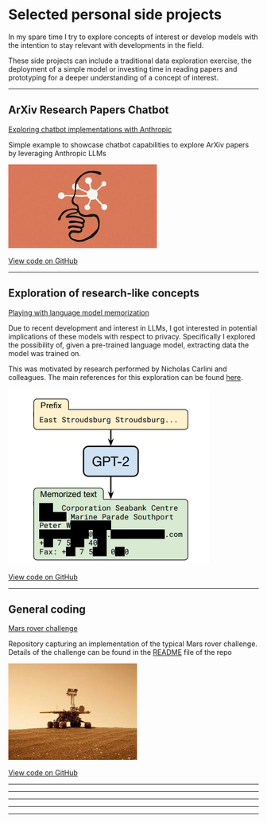 # Selected  personal side projects

In my spare time I try to explore concepts of interest or develop models with the
intention to stay relevant with developments in the field.

These side projects can include a traditional data exploration exercise, the deployment
of a simple model or investing time in reading papers and prototyping for a deeper 
understanding of a concept of interest.

---

## ArXiv Research Papers Chatbot  

[Exploring chatbot implementations with Anthropic](https://github.com/rcuevass/chatbot_example_Anthropic)

Simple example to showcase chatbot capabilities to explore ArXiv papers by leveraging Anthropic LLMs

<img src="images/anthropic_chatbot.jpg?raw=true"/>

[View code on GitHub](https://github.com/rcuevass/chatbot_example_Anthropic)

---

## Exploration of research-like concepts  

[Playing with language model memorization](https://github.com/rcuevass/lang_model_mem_gpt2)

Due to recent development and interest in LLMs, I got interested in potential implications
of these models with respect to privacy. Specifically I explored the possibility of, given a pre-trained language model, 
extracting data the model was trained on.

This was motivated by research performed by Nicholas Carlini and colleagues. 
The main references for this exploration can be found [here](https://github.com/rcuevass/lang_model_mem_gpt2/tree/main/references).

<img src="images/llm_memorization.jpg?raw=true"/>

[View code on GitHub](https://github.com/rcuevass/lang_model_mem_gpt2)

---

## General coding

[Mars rover challenge](https://github.com/rcuevass/Mars_rover_challenge)

Repository capturing an implementation of the typical Mars rover challenge. Details of the challenge
can be found in the [README](https://github.com/rcuevass/Mars_rover_challenge/blob/master/README.md) file 
of the repo

<img src="images/mars_rover.jpg?raw=true"/>

[View code on GitHub](https://github.com/rcuevass/Mars_rover_challenge)

---
<!--
[Project 2 Title](/pdf/sample_presentation.pdf)
<img src="images/dummy_thumbnail.jpg?raw=true"/>
-->
---

<!--
[Project 3 Title](http://example.com/)
<img src="images/dummy_thumbnail.jpg?raw=true"/>
-->
---
<!--
### Category Name 2

- [Project 1 Title](http://example.com/)
- [Project 2 Title](http://example.com/)
- [Project 3 Title](http://example.com/)
- [Project 4 Title](http://example.com/)
- [Project 5 Title](http://example.com/)
-->
---




---
<!--<p style="font-size:11px">Page template forked from <a href="https://github.com/evanca/quick-portfolio">evanca</a></p> -->

<!-- Remove above link if you don't want to attibute -->

